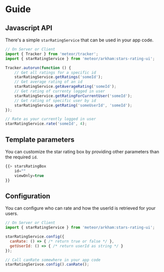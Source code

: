# Guide

## Javascript API

There's a simple `starRatingService` that can be used in your app code.

```js
// On Server or Client
import { Tracker } from 'meteor/tracker';
import { starRatingService } from 'meteor/arkham:stars-rating-ui';

Tracker.autorun(function () {
    // Get all ratings for a specific id
    starRatingService.getRatings('someId');
    // Get average rating of an id
    starRatingService.getAverageRating('someId');
    // Get rating of currenty logged in user
    starRatingService.getRatingForCurrentUser('someId');
    // Get rating of specific user by id
    starRatingService.getRating('someUserId', 'someId');
});

// Rate as your currently logged in user
starRatingService.rate('someId', 4);
```

## Template parameters

You can customize the star rating box by providing other parameters than the required `id`.

```javascript
{{> starsRatingBox 
    id=""
    viewOnly=true
}}
```


## Configuration

You can configure who can rate and how the userId is retrieved for your users.

```js
// On Server or Client
import { starRatingService } from 'meteor/arkham:stars-rating-ui';

starRatingService.config({
  canRate: () => { /* return true or false */ },
  getUserId: () => { /* return userId as string */ }
});

// Call canRate somewhere in your app code
starRatingSerivce.config().canRate();
```

